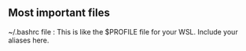 ## Most important files
~/.bashrc file : This is like the $PROFILE file for your WSL. Include your aliases here. 

